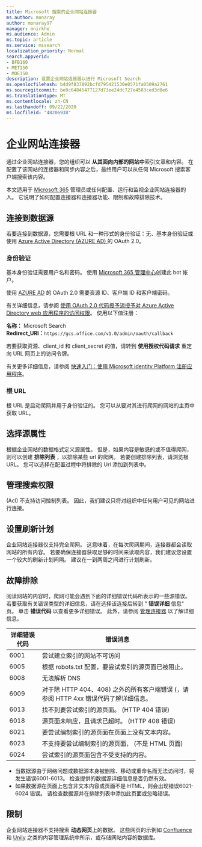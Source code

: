 ```yaml
---
title: Microsoft 搜索的企业网站连接器
ms.author: monaray
author: monaray97
manager: mnirkhe
ms.audience: Admin
ms.topic: article
ms.service: mssearch
localization_priority: Normal
search.appverid:
- BFB160
- MET150
- MOE150
description: 设置企业网站连接器以进行 Microsoft Search
ms.openlocfilehash: b4d9f837892bcfd795421530e0571fa0509a2761
ms.sourcegitcommit: be0c64845477127d73ee24dc727e4583ced3d0e6
ms.translationtype: MT
ms.contentlocale: zh-CN
ms.lasthandoff: 09/22/2020
ms.locfileid: "48206938"
---
```

<!-- markdownlint-disable no-inline-html -->
# <a name="enterprise-websites-connector"></a>企业网站连接器

通过企业网站连接器，您的组织可以 **从其面向内部的网站中**索引文章和内容。 在配置了该网站的连接器和同步内容之后，最终用户可以从任何 Microsoft 搜索客户端搜索该内容。

本文适用于 [Microsoft 365](https://www.microsoft.com/microsoft-365) 管理员或任何配置、运行和监视企业网站连接器的人。 它说明了如何配置连接器和连接器功能、限制和故障排除技术。  

## <a name="connect-to-a-data-source"></a>连接到数据源

若要连接到数据源，您需要根 URL 和一种形式的身份验证：无、基本身份验证或使用 [Azure Active Directory (AZURE AD) ](https://docs.microsoft.com/azure/active-directory/)的 OAuth 2.0。

### <a name="authentication"></a>身份验证

基本身份验证需要用户名和密码。 使用 [Microsoft 365 管理中心](https://admin.microsoft.com)创建此 bot 帐户。

使用 [AZURE AD](https://docs.microsoft.com/azure/active-directory/) 的 OAuth 2.0 需要资源 ID、客户端 ID 和客户端密码。

有关详细信息，请参阅 [使用 OAuth 2.0 代码授予流授予对 Azure Active Directory web 应用程序的访问权限](https://docs.microsoft.com/azure/active-directory/develop/v1-protocols-oauth-code)。 使用以下值注册：

**名称：** Microsoft Search <br/>
**Redirect_URI：**`https://gcs.office.com/v1.0/admin/oauth/callback`

若要获取资源、client_id 和 client_secret 的值，请转到 **使用授权代码请求** 重定向 URL 网页上的访问令牌。

有关更多详细信息，请参阅 [快速入门：使用 Microsoft identity Platform 注册应用程序](https://docs.microsoft.com/azure/active-directory/develop/quickstart-register-app)。

### <a name="root-url"></a>根 URL

根 URL 是启动爬网并用于身份验证的。 您可以从要对其进行爬网的网站的主页中获取 URL。

## <a name="select-the-source-properties"></a>选择源属性

根据企业网站的数据格式定义源属性。 但是，如果内容是敏感的或不值得爬网，则可以创建 **排除列表** ，以排除某些 url 的爬网。 若要创建排除列表，请浏览根 URL。 您可以选择在配置过程中将排除的 Url 添加到列表中。

## <a name="manage-search-permissions"></a>管理搜索权限

 (Acl) 不支持访问控制列表。 因此，我们建议只将对组织中任何用户可见的网站进行连接。

## <a name="set-the-refresh-schedule"></a>设置刷新计划

企业网站连接器仅支持完全爬网。 这意味着，在每次爬网期间，连接器都会读取网站的所有内容。 若要确保连接器获取足够的时间来读取内容，我们建议您设置一个较大的刷新计划间隔。 建议在一到两周之间进行计划刷新。

## <a name="troubleshooting"></a>故障排除

阅读网站的内容时，爬网可能会遇到下面的详细错误代码所表示的一些源错误。 若要获取有关错误类型的详细信息，请在选择该连接后转到 " **错误详细** 信息" 页。 单击 **错误代码** 以查看更多详细错误。 此外，请参阅 [管理连接器](https://docs.microsoft.com/microsoftsearch/manage-connector) 以了解详细信息。

 详细错误代码 | 错误消息
 --- | ---
 6001 | 尝试建立索引的网站不可访问
 6005 | 根据 robots.txt 配置，要尝试索引的源页面已被阻止。
 6008 | 无法解析 DNS
 6009 | 对于除 HTTP 404、408) 之外的所有客户端错误 (，请参阅 HTTP 4xx 错误代码了解详细信息。
 6013 | 找不到要尝试索引的源页面。  (HTTP 404 错误) 
 6018 | 源页面未响应，且请求已超时。 (HTTP 408 错误) 
 6021 | 要尝试编制索引的源页面在页面上没有文本内容。
 6023 | 不支持要尝试编制索引的源页面， (不是 HTML 页面) 
 6024 | 尝试索引的源页面包含不受支持的内容。

* 当数据源由于网络问题或数据源本身被删除、移动或重命名而无法访问时，将发生错误6001-6013。 检查提供的数据源详细信息是否仍然有效。
* 如果数据源在页面上包含非文本内容或页面不是 HTML，则会出现错误6021-6024 错误。 请检查数据源并在排除列表中添加此页面或忽略错误。

## <a name="limitations"></a>限制

企业网站连接器不支持搜索 **动态网页**上的数据。 这些网页的示例如 [Confluence](https://www.atlassian.com/software/confluence) 和 [Unily](https://www.unily.com/) 之类的内容管理系统中所示，或存储网站内容的数据库。
